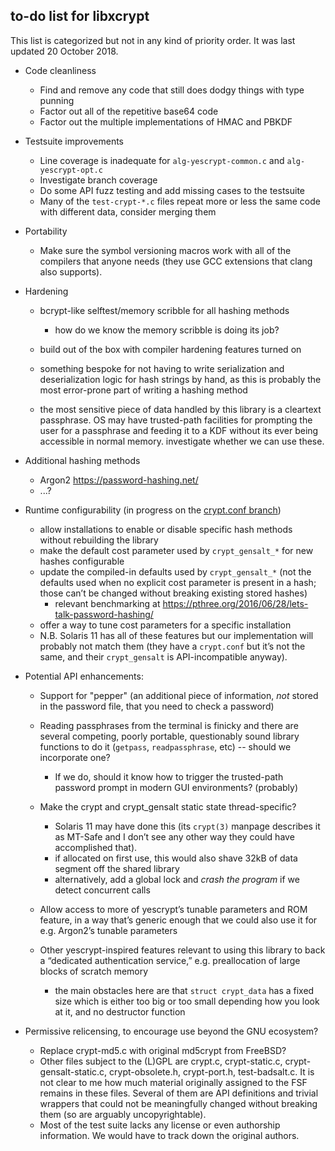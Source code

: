 to-do list for libxcrypt
------------------------

This list is categorized but not in any kind of priority order.
It was last updated 20 October 2018.

* Code cleanliness
  * Find and remove any code that still does dodgy things with type punning
  * Factor out all of the repetitive base64 code
  * Factor out the multiple implementations of HMAC and PBKDF

* Testsuite improvements
  * Line coverage is inadequate for `alg-yescrypt-common.c` and
    `alg-yescrypt-opt.c`
  * Investigate branch coverage
  * Do some API fuzz testing and add missing cases to the testsuite
  * Many of the `test-crypt-*.c` files repeat more or less the same
    code with different data, consider merging them

* Portability
  * Make sure the symbol versioning macros work with all of the
    compilers that anyone needs (they use GCC extensions that clang
    also supports).

* Hardening
  * bcrypt-like selftest/memory scribble for all hashing methods
    * how do we know the memory scribble is doing its job?
  * build out of the box with compiler hardening features turned on
  * something bespoke for not having to write serialization and
    deserialization logic for hash strings by hand, as this is
    probably the most error-prone part of writing a hashing method

  * the most sensitive piece of data handled by this library is a
    cleartext passphrase.  OS may have trusted-path facilities for
    prompting the user for a passphrase and feeding it to a KDF
    without its ever being accessible in normal memory.  investigate
    whether we can use these.

* Additional hashing methods
  * Argon2 <https://password-hashing.net/>
  * ...?

* Runtime configurability (in progress on the [crypt.conf branch][])
  * allow installations to enable or disable specific hash methods
    without rebuilding the library
  * make the default cost parameter used by `crypt_gensalt_*` for new
    hashes configurable
  * update the compiled-in defaults used by `crypt_gensalt_*` (not the
    defaults used when no explicit cost parameter is present in a
    hash; those can’t be changed without breaking existing stored hashes)
    * relevant benchmarking at
      <https://pthree.org/2016/06/28/lets-talk-password-hashing/>
  * offer a way to tune cost parameters for a specific installation
  * N.B. Solaris 11 has all of these features but our implementation will
    probably not match them (they have a `crypt.conf` but it’s not the
    same, and their `crypt_gensalt` is API-incompatible anyway).

[crypt.conf branch]: https://github.com/besser82/libxcrypt/tree/zack/crypt.conf

* Potential API enhancements:

  * Support for "pepper" (an additional piece of information, _not_
    stored in the password file, that you need to check a password)

  * Reading passphrases from the terminal is finicky and there are
    several competing, poorly portable, questionably sound library
    functions to do it (`getpass`, `readpassphrase`, etc) -- should we
    incorporate one?
    * If we do, should it know how to trigger the trusted-path
      password prompt in modern GUI environments? (probably)

  * Make the crypt and crypt_gensalt static state thread-specific?
    * Solaris 11 may have done this (its `crypt(3)` manpage describes
      it as MT-Safe and I don’t see any other way they could have
      accomplished that).
    * if allocated on first use, this would also shave 32kB of
      data segment off the shared library
    * alternatively, add a global lock and *crash the program* if we
      detect concurrent calls

  * Allow access to more of yescrypt’s tunable parameters and ROM
    feature, in a way that’s generic enough that we could also use it
    for e.g. Argon2’s tunable parameters

  * Other yescrypt-inspired features relevant to using this library to
    back a “dedicated authentication service,” e.g. preallocation of
    large blocks of scratch memory
    * the main obstacles here are that `struct crypt_data` has a fixed
      size which is either too big or too small depending how you look
      at it, and no destructor function

* Permissive relicensing, to encourage use beyond the GNU ecosystem?
  * Replace crypt-md5.c with original md5crypt from FreeBSD?
  * Other files subject to the (L)GPL are crypt.c, crypt-static.c,
    crypt-gensalt-static.c, crypt-obsolete.h, crypt-port.h,
    test-badsalt.c.  It is not clear to me how much material originally
    assigned to the FSF remains in these files.
    Several of them are API definitions and trivial wrappers that
    could not be meaningfully changed without breaking them (so are
    arguably uncopyrightable).
  * Most of the test suite lacks any license or even authorship
    information.  We would have to track down the original authors.
